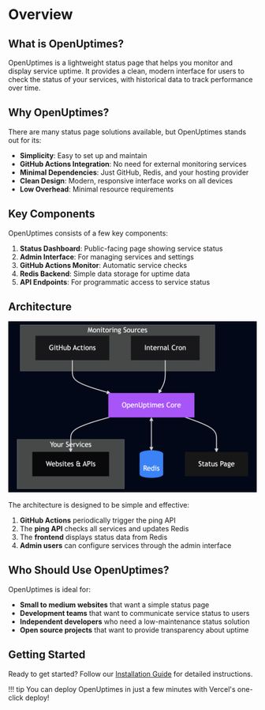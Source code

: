 # Overview

## What is OpenUptimes?

OpenUptimes is a lightweight status page that helps you monitor and display service uptime. It provides a clean, modern interface for users to check the status of your services, with historical data to track performance over time.

## Why OpenUptimes?

There are many status page solutions available, but OpenUptimes stands out for its:

- **Simplicity**: Easy to set up and maintain
- **GitHub Actions Integration**: No need for external monitoring services
- **Minimal Dependencies**: Just GitHub, Redis, and your hosting provider
- **Clean Design**: Modern, responsive interface works on all devices
- **Low Overhead**: Minimal resource requirements

## Key Components

OpenUptimes consists of a few key components:

1. **Status Dashboard**: Public-facing page showing service status
2. **Admin Interface**: For managing services and settings
3. **GitHub Actions Monitor**: Automatic service checks
4. **Redis Backend**: Simple data storage for uptime data
5. **API Endpoints**: For programmatic access to service status

## Architecture

![OpenUptimes Architecture](../assets/architecture.png)

The architecture is designed to be simple and effective:

1. **GitHub Actions** periodically trigger the ping API
2. The **ping API** checks all services and updates Redis
3. The **frontend** displays status data from Redis
4. **Admin users** can configure services through the admin interface

## Who Should Use OpenUptimes?

OpenUptimes is ideal for:

- **Small to medium websites** that want a simple status page
- **Development teams** that want to communicate service status to users
- **Independent developers** who need a low-maintenance status solution
- **Open source projects** that want to provide transparency about uptime

## Getting Started

Ready to get started? Follow our [Installation Guide](installation.md) for detailed instructions.

!!! tip
    You can deploy OpenUptimes in just a few minutes with Vercel's one-click deploy! 